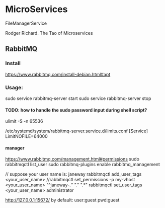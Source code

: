 MicroServices
==============

FileManagerService

Rodger Richard. The Tao of Microservices

## RabbitMQ

### Install

https://www.rabbitmq.com/install-debian.html#apt

### Usage:

sudo service rabbitmq-server start
sudo service rabbitmq-server stop

#### TODO: how to handle the sudo password input during shell script?

ulimit -S -n 65536

/etc/systemd/system/rabbitmq-server.service.d/limits.conf
[Service]
LimitNOFILE=64000


#### manager
https://www.rabbitmq.com/management.html#permissions
sudo rabbitmqctl list_user
sudo rabbitmq-plugins enable rabbitmq_management

// suppose your user name is: janeway
rabbitmqctl add_user_tags <your_user_name>
//rabbitmqctl set_permissions -p my-vhost <your_user_name> "^janeway-.*" ".*" ".*"
rabbitmqctl set_user_tags <your_user_name> administrator

http://127.0.0.1:15672/
by default: user:guest pwd:guest
